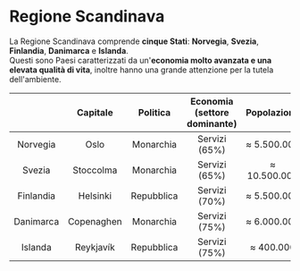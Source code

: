 # Regione Scandinava

La Regione Scandinava comprende **cinque Stati**: **Norvegia**, **Svezia**,
**Finlandia**, **Danimarca** e **Islanda**.\
Questi sono Paesi caratterizzati da un'**economia molto avanzata e una elevata
qualità di vita**, inoltre hanno una grande attenzione per la tutela dell'ambiente.

| | Capitale | Politica | Economia (settore dominante) | Popolazione |
| :-: | :-: | :-: | :-: | :-: |
| Norvegia | Oslo | Monarchia | Servizi (65%) | &#8776; 5.500.000 |
| Svezia | Stoccolma | Monarchia | Servizi (65%) | &#8776; 10.500.000 |
| Finlandia | Helsinki | Repubblica | Servizi (70%) | &#8776; 5.500.000 |
| Danimarca | Copenaghen | Monarchia | Servizi (75%) | &#8776; 6.000.000 |
| Islanda | Reykjavík | Repubblica | Servizi (75%) | &#8776; 400.000 |

